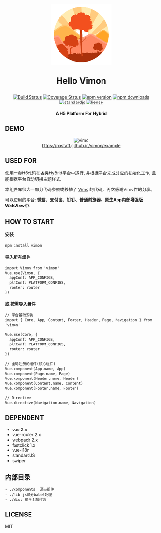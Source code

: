 <h1 align="center"><p align="center"><img src="https://github.com/nostaff/Vimon/blob/master/demos/static/img/vimo.png?raw=true" alt="vimo" width="200"></p><p align="center">Hello Vimon</p></h1>

<p align="center"><a href="https://www.travis-ci.org/nostaff/vimon"><img src="https://www.travis-ci.org/nostaff/vimon.svg?branch=master" alt="Build Status"></a> <a href='https://coveralls.io/github/nostaff/vimon?branch=master'><img src='https://img.shields.io/coveralls/nostaff/vimon.svg?branch=master' alt='Coverage Status' /></a> <a href="https://www.npmjs.com/package/vimon"><img src="https://img.shields.io/npm/v/vimon.svg" alt="npm version"></a> <a href="https://www.npmjs.com/package/vimon"><img src="https://img.shields.io/npm/dm/vimon.svg" alt="npm downloads"></a> <a href="https://standardjs.com"><img src="https://img.shields.io/badge/code_style-standard-brightgreen.svg" alt="standardjs"></a> <a href="#"><img src="https://img.shields.io/github/license/nostaff/Vimon.svg" alt="liense"></a> </p>

<h4 align="center"><p align="center">A H5 Platform For Hybrid</p></h4>


## DEMO

<p align="center"><img src="https://github.com/nostaff/Vimo/blob/master/examples/static/img/vimo_qrcode.png?raw=true" alt="vimo" width="200"><br><a align="center" href="https://nostaff.github.io/vimon/example/">https://nostaff.github.io/vimon/example</a></p>

## USED FOR

使用一套H5代码在各类HyBrid平台中运行, 并根据平台完成对应的初始化工作, 且能根据平台自动切换主题样式.

本组件库很大一部分代码参照或移植了 <a href="https://github.com/vm-component/vimo">Vimo</a> 的代码，再次感谢Vimo作的分享。

可以使用的平台:  **微信、支付宝、钉钉、普通浏览器、原生App内部增强版WebView中**.

## HOW TO START

#### 安装

```
npm install vimon

```


#### 导入所有组件

```
import Vimon from 'vimon'
Vue.use(Vimon, {
  appConf: APP_CONFIGS,
  pltConf: PLATFORM_CONFIGS,
  router: router
})
```

#### 或 按需导入组件

```
// 平台基础安装
import { Core, App, Content, Footer, Header, Page, Navigation } from 'vimon'

Vue.use(Core, {
  appConf: APP_CONFIGS,
  pltConf: PLATFORM_CONFIGS,
  router: router
})

// 全局注册的组件(核心组件)
Vue.component(App.name, App)
Vue.component(Page.name, Page)
Vue.component(Header.name, Header)
Vue.component(Content.name, Content)
Vue.component(Footer.name, Footer)

// Directive
Vue.directive(Navigation.name, Navigation)
```

## DEPENDENT

- vue 2.x
- vue-router 2.x
- webpack 2.x
- fastclick 1.x
- vue-i18n
- standardJS
- swiper

## 内部目录


```
- ./components  源码组件
- ./lib js部分babel处理
- ./dist 组件全部打包
```

## LICENSE

MIT

